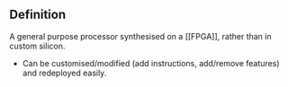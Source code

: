 ## Definition
A general purpose processor synthesised on a [[FPGA]], rather than in custom silicon. 
- Can be customised/modified (add instructions, add/remove features) and redeployed easily.
